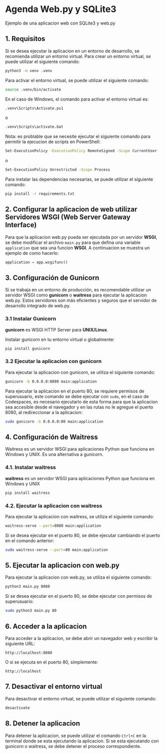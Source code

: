 # Agenda Web.py y SQLite3

Ejemplo de una aplicacion web con SQLite3 y web.py

## 1. Requisitos

Si se desea ejecutar la aplicacion en un entorno de desarrollo, se recomienda utilizar un entorno virtual. Para crear un entorno virtual, se puede utilizar el siguiente comando:

```bash
python3 -m venv .venv
```

Para activar el entorno virtual, se puede utilizar el siguiente comando:

```bash
source .venv/bin/activate
```

En el caso de Windows, el comando para activar el entorno virtual es:

```bash
.venv\Scripts\Activate.ps1
```

o

```bash
.venv\Scripts\activate.bat
```

Nota: es problable que se necesite ejecutar el siguiente comando para permitir la ejecucion de scripts en PowerShell:

```bash
Set-ExecutionPolicy -ExecutionPolicy RemoteSigned -Scope CurrentUser
```
o

```bash
Set-ExecutionPolicy Unrestricted -Scope Process
```

Para instalar las dependencias necesarias, se puede utilizar el siguiente comando:

```bash
pip install -r requirements.txt
```


## 2. Configurar la aplicacion de web utilizar Servidores WSGI (Web Server Gateway Interface)

Para que la aplicacion web.py pueda ser ejecutada por un servidor **WSGI**, se debe modificar el archivo `main.py` para que defina una variable `application` que sea una funcion **WSGI**. A continuacion se muestra un ejemplo de como hacerlo:

```python
application = app.wsgifunc()
```


## 3. Configuración de Gunicorn

Si se trabaja en un entorno de producción, es recomendable utilizar un servidor WSGI como **gunicorn** o **waitress** para ejecutar la aplicacion web.py. Estos servidores son más eficientes y seguros que el servidor de desarrollo integrado de web.py.

### 3.1 Instalar Gunicorn

**gunicorn** es WSGI HTTP Server para **UNIX/Linux**.

Instalar gunicorn en tu entorno virtual o globalmente:

```bash
pip install gunicorn
```

### 3.2 Ejecutar la aplicacion con gunicorn

Para ejecutar la aplicacion con gunicorn, se utiliza el siguiente comando:

```bash
gunicorn -b 0.0.0.0:8080 main:application
```

Para ejecutar la aplicacion en el puerto 80, se requiere permisos de superusuario, este comando se debe ejecutar con `sudo`, en el caso de Codespaces, es necesario ejecutarlo de esta forma para que la aplicacion sea accesible desde el navegador y en las rutas no le agregue el puerto 8080, al redireccionar a la aplicacion:

```bash
sudo gunicorn -b 0.0.0.0:80 main:application
```

## 4. Configuración de Waitress

Waitress es un servidor WSGI para aplicaciones Python que funciona en Windows y UNIX. Es una alternativa a gunicorn.

### 4.1. Instalar waitress

**waitress** es un servidor WSGI para aplicaciones Python que funciona en Windows y UNIX

```bash
pip install waitress
```

### 4.2. Ejecutar la aplicacion con waitress

Para ejecutar la aplicacion con waitress, se utiliza el siguiente comando:

```bash
waitress-serve --port=8080 main:application
```

Si se desea ejecutar en el puerto 80, se debe ejecutar cambiando el puerto en el comando anterior:

```bash
sudo waitress-serve --port=80 main:application
```

## 5. Ejecutar la aplicacion con web.py

Para ejecutar la aplicacion con web.py, se utiliza el siguiente comando:

```bash
python3 main.py 8080
```
Si se desea ejecutar en el puerto 80, se debe ejecutar con permisos de superusuario:

```bash
sudo python3 main.py 80
```

## 6. Acceder a la aplicacion

Para acceder a la aplicacion, se debe abrir un navegador web y escribir la siguiente URL:

```
http://localhost:8080
```
O si se ejecuta en el puerto 80, simplemente:

```
http://localhost
```
## 7. Desactivar el entorno virtual
Para desactivar el entorno virtual, se puede utilizar el siguiente comando:

```bash
desactivate
```
## 8. Detener la aplicacion
Para detener la aplicacion, se puede utilizar el comando `Ctrl+C` en la terminal donde se esta ejecutando la aplicacion. Si se esta ejecutando con gunicorn o waitress, se debe detener el proceso correspondiente.